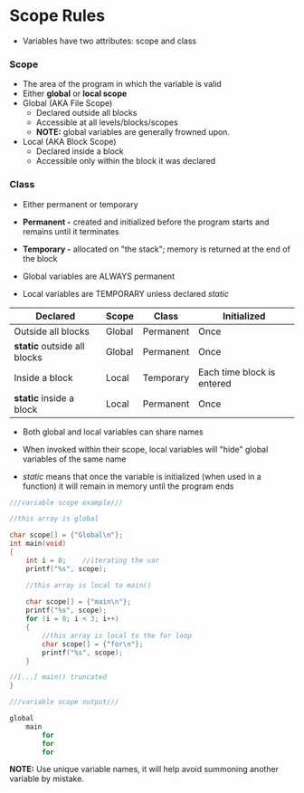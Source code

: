 # Scope Rules

* Variables have two attributes: scope and class

### Scope

* The area of the program in which the variable is valid
* Either **global** or **local scope**
* Global (AKA File Scope)
    * Declared outside all blocks
    * Accessible at all levels/blocks/scopes
    * **NOTE:** global variables are generally frowned upon.
* Local (AKA Block Scope)
    * Declared inside a block
    * Accessible only within the block it was declared

### Class

* Either permanent or temporary
* **Permanent -** created and initialized before the program starts and remains until it terminates
* **Temporary -** allocated on "the stack"; memory is returned at the end of the block

* Global variables are ALWAYS permanent

* Local variables are TEMPORARY unless declared *static*

| **Declared** | **Scope** | **Class** | **Initialized** |
|---|---|---|---|
|Outside all blocks|Global|Permanent|Once|
|**static** outside all blocks|Global|Permanent|Once|
|Inside a block|Local|Temporary|Each time block is entered|
|**static** inside a block|Local|Permanent|Once|

* Both global and local variables can share names

* When invoked within their scope, local variables will "hide" global variables of the same name

* *static* means that once the variable is initialized (when used in a function) it will remain in memory until the program ends

```c
///variable scope example///

//this array is global

char scope[] = {"Global\n"};
int main(void)
{
    int i = 0;    //iterating the var
    printf("%s", scope);

    //this array is local to main()
    
    char scope[] = {"main\n"};
    printf("%s", scope);
    for (i = 0; i < 3; i++)
    {
        //this array is local to the for loop
        char scope[] = {"for\n"};
        printf("%s", scope);
    }

//[...] main() truncated
}

///variable scope output///

global
    main
        for
        for
        for
```
**NOTE:** Use unique variable names, it will help avoid summoning another variable by mistake.

